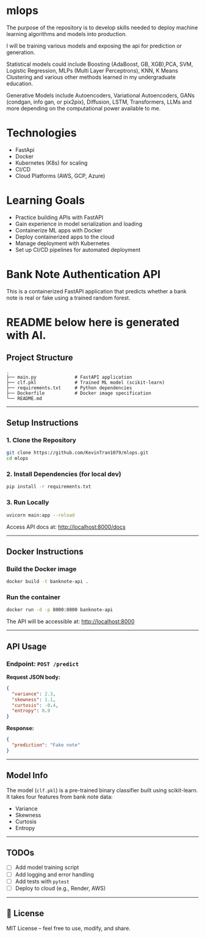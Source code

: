 # mlops

The purpose of the repository is to develop skills needed to deploy machine learning algorithms and models into production.

I will be training various models and exposing the api for prediction or generation.

Statistical models could include Boosting (AdaBoost, GB, XGB),PCA, SVM, Logistic Regression, MLPs (Multi Layer Perceptrons), KNN, K Means Clustering and various other methods learned in my undergraduate education.

Generative Models include Autoencoders, Variational Autoencoders, GANs (condgan, info gan, or pix2pix), Diffusion, LSTM, Transformers, LLMs and more depending on the computational power available to me.

# Technologies

- FastApi
- Docker
- Kubernetes (K8s) for scaling
- CI/CD
- Cloud Platforms (AWS, GCP, Azure)

# Learning Goals

- Practice building APIs with FastAPI
- Gain experience in model serialization and loading
- Containerize ML apps with Docker
- Deploy containerized apps to the cloud
- Manage deployment with Kubernetes
- Set up CI/CD pipelines for automated deployment

# Bank Note Authentication API

This is a containerized FastAPI application that predicts whether a bank note is real or fake using a trained random forest.

# README below here is generated with AI.

## Project Structure

```
.
├── main.py              # FastAPI application
├── clf.pkl              # Trained ML model (scikit-learn)
├── requirements.txt     # Python dependencies
├── Dockerfile           # Docker image specification
└── README.md
```

---

## Setup Instructions

### 1. Clone the Repository

```bash
git clone https://github.com/KevinTran1079/mlops.git
cd mlops
```

### 2. Install Dependencies (for local dev)

```bash
pip install -r requirements.txt
```

### 3. Run Locally

```bash
uvicorn main:app --reload
```

Access API docs at: [http://localhost:8000/docs](http://localhost:8000/docs)

---

## Docker Instructions

### Build the Docker image

```bash
docker build -t banknote-api .
```

### Run the container

```bash
docker run -d -p 8000:8000 banknote-api
```

The API will be accessible at: [http://localhost:8000](http://localhost:8000)

---

## API Usage

### Endpoint: `POST /predict`

**Request JSON body:**

```json
{
  "variance": 2.3,
  "skewness": 1.1,
  "curtosis": -0.4,
  "entropy": 0.9
}
```

**Response:**

```json
{
  "prediction": "Fake note"
}
```

---

## Model Info

The model (`clf.pkl`) is a pre-trained binary classifier built using scikit-learn. It takes four features from bank note data:

- Variance
- Skewness
- Curtosis
- Entropy

---

## TODOs

- [ ] Add model training script
- [ ] Add logging and error handling
- [ ] Add tests with `pytest`
- [ ] Deploy to cloud (e.g., Render, AWS)

---

## 📄 License

MIT License – feel free to use, modify, and share.

